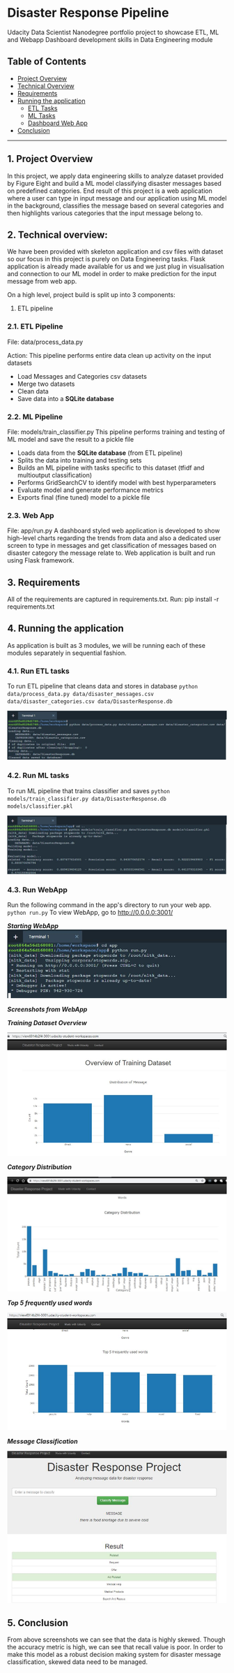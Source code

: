 
#  Disaster Response Pipeline
Udacity Data Scientist Nanodegree portfolio project to showcase ETL, ML and Webapp Dashboard development skills in Data Engineering module
## Table of Contents

- [Project Overview](#projectoverview)
- [Technical Overview](#technicaloverview)
- [Requirements](#requirements)
- [Running the application](#runapp)
  - [ETL Tasks](#etl)
  - [ML Tasks](#ml)
  - [Dashboard Web App](#webapp)
- [Conclusion](#conclusion)



***

<a id='projectoverview'></a>

## 1. Project Overview

In this project, we apply data engineering skills to analyze dataset provided by Figure Eight and build a ML model classifying disaster messages based on predefined categories. End result of this project is a web application where a user can type in input message and our application using ML model in the background, classifies the message based on several categories and then highlights various categories that the input message belong to.

<a id='technicaloverview'></a>

## 2. Technical overview:
We have been provided with skeleton application and csv files with dataset so our focus in this project is purely on Data Engineering tasks. Flask application is already made available for us and we just plug in visualisation and connection to our ML model in order to make prediction for the input message from web app.

On a high level, project build is split up into 3 components:
1) ETL pipeline



### 2.1. ETL Pipeline
File: data/process_data.py

Action: 
This pipeline performs entire data clean up activity on the input datasets
- Load Messages and Categories csv datasets 
- Merge two datasets
- Clean data
- Save data into a **SQLite database**

### 2.2. ML Pipeline

File: models/train_classifier.py
This pipeline performs training and testing of ML model and save the result to a pickle file

- Loads data from the **SQLite database** (from ETL pipeline)
- Splits the data into training and testing sets
- Builds an ML pipeline with tasks specific to this dataset (tfidf and multioutput classification)
- Performs GridSearchCV to identify model with best hyperparameters
- Evaluate model and generate performance metrics
- Exports final (fine tuned) model to a pickle file



### 2.3. Web App
File: app/run.py
A dashboard styled web application is developed to show high-level charts regarding the trends from data and also a dedicated user screen to type in messages and get classification of messages based on disaster category the message relate to. Web application is built and run using Flask framework.


<a id='requirements'></a>

## 3. Requirements

All of the requirements are captured in requirements.txt. 
Run: pip install -r requirements.txt



<a id='runapp'></a>

## 4. Running the application

As application is built as 3 modules, we will be running each of these modules separately in sequential fashion.

<a id='etl'></a>

### 4.1. Run ETL tasks
To run ETL pipeline that cleans data and stores in database
        `python data/process_data.py data/disaster_messages.csv data/disaster_categories.csv data/DisasterResponse.db`


![etl_task](images/etl_task.JPG)

<a id='ml'></a>

### 4.2. Run ML tasks
To run ML pipeline that trains classifier and saves
        `python models/train_classifier.py data/DisasterResponse.db models/classifier.pkl`

![ml_task](images/ml_task.JPG)

<a id='webapp'></a>

### 4.3. Run WebApp
Run the following command in the app's directory to run your web app.
    `python run.py`
To view WebApp, go to http://0.0.0.0:3001/    

**_Starting WebApp_**
![webapp_start](images/webapp_start.JPG)


**_Screenshots from WebApp_**

**_Training Dataset Overview_**

![training_dataset_overview](images/training_dataset_overview.JPG)


**_Category Distribution_**

![category_distribution](images/category_distribution.jpg)

**_Top 5 frequently used words_**

![top_5_words](images/top_5_words.jpg)

**_Message Classification_**

![message_classification](images/message_classification.jpg)



<a id='conclusion'></a>

## 5. Conclusion

From above screenshots we can see that the data is highly skewed. Though the accuracy metric is high, we can see that recall value is poor. In order to make this model as a robust decision making system for disaster message classification, skewed  data need to be managed.

